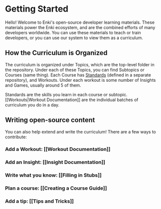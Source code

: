 # Getting Started

Hello! Welcome to Enki's open-source developer learning materials. These materials power the Enki ecosystem, and are the combined efforts of many developers worldwide. You can use these materials to teach or train developers, or you can use our system to view them as a curriculum.

## How the Curriculum is Organized

The curriculum is organized under Topics, which are the top-level folder in the repository. Under each of these Topics, you can find Subtopics or Courses (same thing). Each Course has [Standards](https://github.com/sagelabs/standards) (defined in a separate repository), and Workouts. Under each workout is some number of Insights and Games, usually around 5 of them.

Standards are the skills you learn in each course or subtopic. [[Workouts|Workout Documentation]] are the individual batches of curriculum you do in a day.

## Writing open-source content

You can also help extend and write the curriculum! There are a few ways to contribute:

### Add a Workout: [[Workout Documentation]]
### Add an Insight: [[Insight Documentation]]
### Write what you know: [[Filling in Stubs]]
### Plan a course: [[Creating a Course Guide]]
### Add a tip: [[Tips and Tricks]]